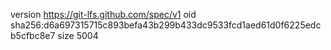 version https://git-lfs.github.com/spec/v1
oid sha256:d6a697315715c893befa43b299b433dc9533fcd1aed61d0f6225edcb5cfbc8e7
size 5004
